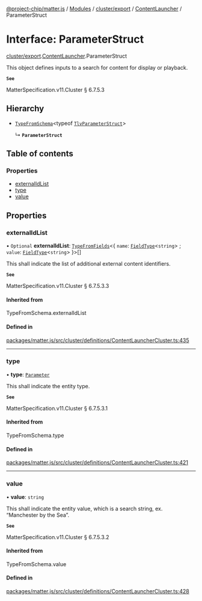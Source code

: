 [@project-chip/matter.js](../README.md) / [Modules](../modules.md) / [cluster/export](../modules/cluster_export.md) / [ContentLauncher](../modules/cluster_export.ContentLauncher.md) / ParameterStruct

# Interface: ParameterStruct

[cluster/export](../modules/cluster_export.md).[ContentLauncher](../modules/cluster_export.ContentLauncher.md).ParameterStruct

This object defines inputs to a search for content for display or playback.

**`See`**

MatterSpecification.v11.Cluster § 6.7.5.3

## Hierarchy

- [`TypeFromSchema`](../modules/tlv_export.md#typefromschema)\<typeof [`TlvParameterStruct`](../modules/cluster_export.ContentLauncher.md#tlvparameterstruct)\>

  ↳ **`ParameterStruct`**

## Table of contents

### Properties

- [externalIdList](cluster_export.ContentLauncher.ParameterStruct.md#externalidlist)
- [type](cluster_export.ContentLauncher.ParameterStruct.md#type)
- [value](cluster_export.ContentLauncher.ParameterStruct.md#value)

## Properties

### externalIdList

• `Optional` **externalIdList**: [`TypeFromFields`](../modules/tlv_export.md#typefromfields)\<\{ `name`: [`FieldType`](tlv_export.FieldType.md)\<`string`\> ; `value`: [`FieldType`](tlv_export.FieldType.md)\<`string`\>  }\>[]

This shall indicate the list of additional external content identifiers.

**`See`**

MatterSpecification.v11.Cluster § 6.7.5.3.3

#### Inherited from

TypeFromSchema.externalIdList

#### Defined in

[packages/matter.js/src/cluster/definitions/ContentLauncherCluster.ts:435](https://github.com/project-chip/matter.js/blob/5f71eedebdb9fa54338bde320c311bb359b7455d/packages/matter.js/src/cluster/definitions/ContentLauncherCluster.ts#L435)

___

### type

• **type**: [`Parameter`](../enums/cluster_export.ContentLauncher.Parameter.md)

This shall indicate the entity type.

**`See`**

MatterSpecification.v11.Cluster § 6.7.5.3.1

#### Inherited from

TypeFromSchema.type

#### Defined in

[packages/matter.js/src/cluster/definitions/ContentLauncherCluster.ts:421](https://github.com/project-chip/matter.js/blob/5f71eedebdb9fa54338bde320c311bb359b7455d/packages/matter.js/src/cluster/definitions/ContentLauncherCluster.ts#L421)

___

### value

• **value**: `string`

This shall indicate the entity value, which is a search string, ex. “Manchester by the Sea”.

**`See`**

MatterSpecification.v11.Cluster § 6.7.5.3.2

#### Inherited from

TypeFromSchema.value

#### Defined in

[packages/matter.js/src/cluster/definitions/ContentLauncherCluster.ts:428](https://github.com/project-chip/matter.js/blob/5f71eedebdb9fa54338bde320c311bb359b7455d/packages/matter.js/src/cluster/definitions/ContentLauncherCluster.ts#L428)
